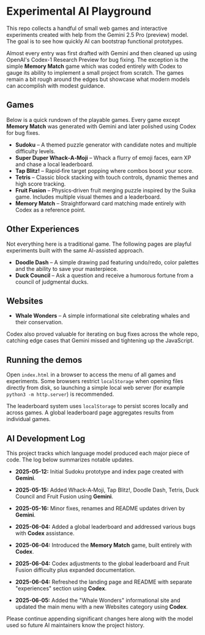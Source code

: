 # Experimental AI Playground

This repo collects a handful of small web games and interactive experiments
created with help from the Gemini 2.5 Pro (preview) model. The goal is to see
how quickly AI can bootstrap functional prototypes.

Almost every entry was first drafted with Gemini and then cleaned up using
OpenAI's Codex-1 Research Preview for bug fixing. The exception is the simple
**Memory Match** game which was coded entirely with Codex to gauge its ability
to implement a small project from scratch. The games remain a bit rough around
the edges but showcase what modern models can accomplish with modest guidance.

## Games

Below is a quick rundown of the playable games. Every game except **Memory
Match** was generated with Gemini and later polished using Codex for bug fixes.

- **Sudoku** – A themed puzzle generator with candidate notes and multiple
  difficulty levels.
- **Super Duper Whack‑A‑Moji** – Whack a flurry of emoji faces, earn XP and
  chase a local leaderboard.
- **Tap Blitz!** – Rapid‑fire target popping where combos boost your score.
- **Tetris** – Classic block stacking with touch controls, dynamic themes and
  high score tracking.
- **Fruit Fusion** – Physics‑driven fruit merging puzzle inspired by the Suika
  game. Includes multiple visual themes and a leaderboard.
- **Memory Match** – Straightforward card matching made entirely with Codex as
  a reference point.

## Other Experiences

Not everything here is a traditional game. The following pages are playful
experiments built with the same AI-assisted approach.

- **Doodle Dash** – A simple drawing pad featuring undo/redo, color palettes
  and the ability to save your masterpiece.
- **Duck Council** – Ask a question and receive a humorous fortune from a
  council of judgmental ducks.

## Websites

- **Whale Wonders** – A simple informational site celebrating whales and their conservation.

Codex also proved valuable for iterating on bug fixes across the whole repo,
catching edge cases that Gemini missed and tightening up the JavaScript.

## Running the demos

Open `index.html` in a browser to access the menu of all games and experiments.
Some browsers restrict `localStorage` when opening files directly from disk, so
launching a simple local web server (for example `python3 -m http.server`) is
recommended.

The leaderboard system uses `localStorage` to persist scores locally and across
games. A global leaderboard page aggregates results from individual games.

## AI Development Log

This project tracks which language model produced each major piece of code. The log below summarizes notable updates.

- **2025-05-12:** Initial Sudoku prototype and index page created with **Gemini**.
- **2025-05-15:** Added Whack‑A‑Moji, Tap Blitz!, Doodle Dash, Tetris, Duck Council and Fruit Fusion using **Gemini**.
- **2025-05-16:** Minor fixes, renames and README updates driven by **Gemini**.
- **2025-06-04:** Added a global leaderboard and addressed various bugs with **Codex** assistance.
- **2025-06-04:** Introduced the **Memory Match** game, built entirely with **Codex**.
- **2025-06-04:** Codex adjustments to the global leaderboard and Fruit Fusion difficulty plus expanded documentation.

- **2025-06-04:** Refreshed the landing page and README with separate
  "experiences" section using **Codex**.

- **2025-06-05:** Added the "Whale Wonders" informational site and updated the
  main menu with a new Websites category using **Codex**.

Please continue appending significant changes here along with the model used so future AI maintainers know the project history.

